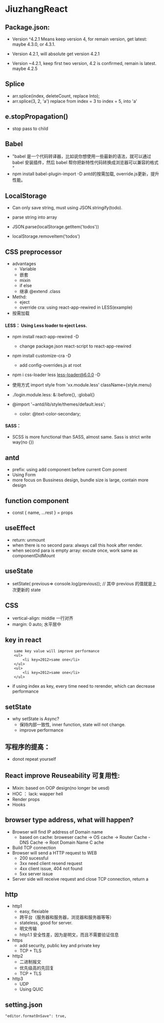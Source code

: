 # JiuzhangReact

## Package.json:
* Version ^4.2.1 Means keep version 4, for remain version, get latest: maybe 4.3.0, or 4.3.1.
* Version 4.2.1, will absolute get version 4.2.1

* Version ~4.2.1, keep first two version, 4.2 is confirmed, remain is latest. maybe 4.2.5

## Splice
* arr.splice(index, deleteCount, replace Into);
* arr.splice(3, 2, 'a') replace from index = 3 to index = 5, into 'a'

## e.stopPropagation()
* stop pass to child

## Babel
* "babel 是一个代码转译器，比如说你想使用一些最新的语法，就可以通过 babel 安装插件，然后 babel 帮你把新特性代码转换成浏览器可以兼容的格式 "
* npm install babel-plugin-import -D  antd的按需加载, override.js更新，提升性能。

## LocalStorage
* Can only save string, must using JSON.stringify(todo).

* parse string into array
* JSON.parse(localStorage.getItem('todos'))

* localStorage.removeItem('todos')

## CSS preprocessor
* advantages
    * Variable
    * 嵌套
    * mixin 
    * if else
    * 继承 @extend .class
* Methd:
    * eject
    * override cra: using react-app-rewired in LESS(example)
* 按需加载
#### LESS： Using Less loader to eject Less.
* npm install react-app-rewired -D 
    * change package.json react-script to react-app-rewired
* npm install customize-cra -D 
    * add config-overrides.js at root
* npm i css-loader less less-loader@6.0.0 -D

* 使用方式 import style from 'xx.module.less' className={style.menu}

* ./login.module.less: &::before{}, :global{}

* @import '~antd/lib/style/themes/default.less';  
    *   color: @text-color-secondary;
#### SASS：
* SCSS is more functional than SASS, almost same. Sass is strict write way(no {})



## antd
* prefix: using add component before current Com ponent
* Using Form
* more focus on Bussiness design, bundle size is large, contain more design

## function component
*  const { name, ...rest } = props

## useEffect
* return: unmount
* when there is no second para: always call this hook after render.
* when second para is empty array: excute once, work same as componentDidMount

## useState
* setState( previous=> console.log(previous)); // 其中 previous 的值就是上次更新的 state

## CSS
* vertical-align: middle 一行对齐
* margin: 0 auto; 水平居中

## key in react
```
    same key value will improve performance
    <ul>
        <li key=2012>same one</li>
    </ul>
    <ul>
        <li key=2012>same one</li>  
    </ul>
```

* if using index as key, every time need to rerender, which can decrease performance

## setState
* why setState is Async?
    * 保持内部一致性, inner function, state will not change.
    * improve performance

## 写程序的提高：
* donot repeat yourself

## React improve Reuseability 可复用性:
* Mixin: based on OOP design(no longer be uesd)
* HOC ： lack: wapper hell
* Render props
* Hooks

## browser type address, what will happen?
* Browser will find IP address of Domain name
    * based on cache: broweser cache -> OS cache -> Router Cache - DNS Cache -> Root Domain Name C ache
* Build TCP connection
* Browser will send a HTTP request to WEB
    * 200 sucessful
    * 3xx need client resend request
    * 4xx client issue, 404 not found
    * 5xx server issue
* Server side will receive request and close TCP connection, return a 

## http
* http1
    * easy, flexiable
    * 跨平台（服务器和服务器，浏览器和服务器等等）
    * stateless, good for server.
    * 明文传输
    * http1.1 安全性差，因为是明文，而且不需要验证信息
* https
    * add security, public key and private key
    * TCP + TLS
* http2
    * 二进制报文
    * 优先级高的先回复
    * TCP + TLS
* http3
    * UDP
    * Using QUIC

## setting.json
    "editor.formatOnSave": true,


